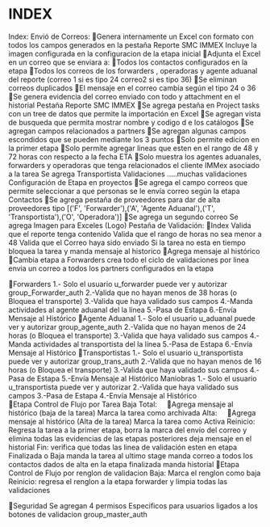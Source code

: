 # INDEX
Index:
Envió de Correos:
    Genera internamente un Excel con formato con todos los campos generados en la pestaña Reporte SMC IMMEX
    Incluye la imagen configurada en la configuracion de la etapa inicial
    Adjunta el Excel en un correo que se enviara a:
    Todos los contactos configurados en la etapa
    Todos los correos de los forwarders , operadoras y agente aduanal del reporte (correo 1 si es tipo 24 correo2 si es tipo 36)
    Se eliminan correos duplicados
    El mensaje en el correo cambia según el tipo 24 o 36
    Se genera evidencia del correo enviado con todo y attachment en el historial
Pestaña Reporte SMC IMMEX
    Se agrega pestaña en Project tasks con un tree de datos que permite la importación en Excel
    Se agregan vista de busqueda que permita mostrar nombre y codigo d e los catálogos
    Se agregan campos relacionados a partners
    Se agregan algunas campos escondidos que se pueden mediante los 3 puntos
    Solo permite edicion en la primer etapa
    Solo permite agregar lineas que esten en el rango de 48 y 72 horas con respecto a la fecha ETA
    Solo muestra los agentes aduanales, forwarders y operadoras que tenga relacionados el cliente IMMex asociado a la tarea 
    Se agrega Transportista
    Validaciones .....muchas validaciones
Configuración de Etapa en proyectos
    Se agrega el campo correos que permite seleccionar a que personas se le envía correo según la etapa
    Contactos
    Se agrega pestaña de proveedores para dar de alta proveedores tipo [('F', 'Forwarder'),('A', 'Agente Aduanal'),('T', 'Transportista'),('O', 'Operadora')]
    Se agrega un segundo correo
    Se agrega Imagen para Exceles (Logo)
Pestaña de Validación:
Index
    Valida que el reporte tenga contenido
    Valida que el rango de horas no sea menor a 48
    Valida que el Correo haya sido enviado
    Si la tarea no esta en tiempo bloquea la tarea y manda mensaje al historico
    Agrega mensaje al histórico
    Cambia etapa a Forwarders
    crea todo el ciclo de validaciones por linea
    envia un correo a todos los partners configurados en la etapa

Forwarders
        1.- Solo el usuario u_forwarder puede ver y autorizar group_Forwarder_auth
        2.-Valida que no hayan menos de 38 horas (o Bloquea el transporte)
        3.-Valida que haya  validado sus campos
        4.-Manda actividades al agente aduanal del la línea
        5.-Pasa de Estapa
        6.-Envía Mensaje al Histórico
Agente Aduanal
        1.- Solo el usuario u_aduanal puede ver y autorizar group_agente_auth
        2.-Valida que no hayan menos de 24 horas (o Bloquea el transporte)
        3.-Valida que haya  validado sus campos
        4.-Manda actividades al transportista del la línea
        5.-Pasa de Estapa
        6.-Envía Mensaje al Histórico
Transportistas
        1.- Solo el usuario u_transportista puede ver y autorizar group_trans_auth
        2.-Valida que no hayan menos de 16 horas (o Bloquea el transporte)
        3.-Valida que haya  validado sus campos
        4.-Pasa de Estapa
        5.-Envía Mensaje al Histórico
Maniobras
        1.- Solo el usuario u_transportista puede ver y autorizar
        2.-Valida que haya  validado sus campos
        3.-Pasa de Estapa
        4.-Envía Mensaje al Histórico        
Etapa Control de Flujo por Tarea
	Baja Total:
        Agrega mensaje al histórico (baja de la tarea) 
        Marca la tarea como archivada
    Alta:
        Agrega mensaje al histórico (Alta de la tarea) 
        Marca la tarea como Activa
    Reinicio:
	    Regresa la tarea a la primer etapa, borra la marca del envío del correo y elimina todas las evidencias de las etapas posteriores
        deja mensaje en el historial
    Fin:
        verifica que todas las linea de validación esten en etapa Finalizada o Baja
        manda la tarea al ultimo stage
        manda correo a todos los contactos dados de alta en la etapa finalizada
        manda historial
Etapa Control de Flujo por renglon de validacion
    Baja:
        Marca el renglon como baja
    Reinicio:
        regresa el renglon a la etapa forwarder y limpia todas las validaciones
    
Seguridad
    Se agregan 4 permisos Especificos para usuarios ligados a los botones de validacion
    <!-- grupo para autorizar Index  -->
    <record id="group_index_auth" model="res.groups">
    <!-- grupo para autorizar Forwarder  -->
    <record id="group_Forwarder_auth" model="res.groups">
    <!-- grupo para autorizar Agente  -->
    <record id="group_agente_auth" model="res.groups">
    <!-- grupo para autorizar Transportista  -->
    <record id="group_trans_auth" model="res.groups">
    <!-- grupo para MAESTRO  -->
    group_master_auth

